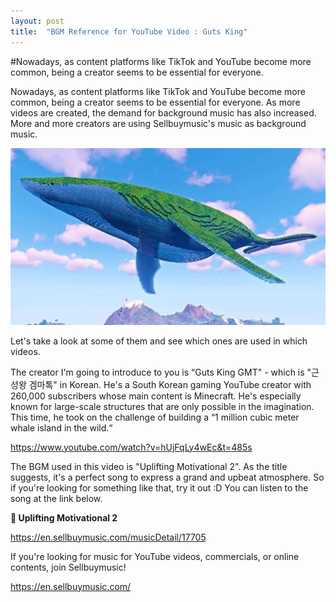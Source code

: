 ```yaml
---
layout: post
title:  "BGM Reference for YouTube Video : Guts King"
---
```

#Nowadays, as content platforms like TikTok and YouTube become more common, being a creator seems to be essential for everyone.

Nowadays, as content platforms like TikTok and YouTube become more common, being a creator seems to be essential for everyone. As more videos are created, the demand for background music has also increased. More and more creators are using Sellbuymusic's music as background music.

![firstimage](../images/2023-04-20-first/firstimage.jpg)


Let's take a look at some of them and see which ones are used in which videos.

The creator I'm going to introduce to you is “Guts King GMT" - which is "근성왕 겜마톡" in Korean. He's a South Korean gaming YouTube creator with 260,000 subscribers whose main content is Minecraft. He's especially known for large-scale structures that are only possible in the imagination. This time, he took on the challenge of building a “1 million cubic meter whale island in the wild.“

https://www.youtube.com/watch?v=hUjFqLy4wEc&t=485s

The BGM used in this video is "Uplifting Motivational 2". As the title suggests, it's a perfect song to express a grand and upbeat atmosphere. So if you're looking for something like that, try it out :D You can listen to the song at the link below.

**🎵 Uplifting Motivational 2**

https://en.sellbuymusic.com/musicDetail/17705

If you're looking for music for YouTube videos, commercials, or online contents, join Sellbuymusic!

https://en.sellbuymusic.com/
